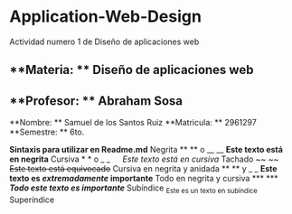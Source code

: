 # Application-Web-Design
Actividad numero 1 de Diseño de aplicaciones web
## **Materia: ** Diseño de aplicaciones web
## **Profesor: ** Abraham Sosa

**Nombre: ** Samuel de los Santos Ruiz
**Matricula: ** 2961297
**Semestre: ** 6to.

**Sintaxis para utilizar en Readme.md**
Negrita	** ** o __ __	**Este texto está en negrita**
Cursiva	* * o _ _  	*Este texto está en cursiva*
Tachado	~~ ~~		~~Este texto está equivocado~~
Cursiva en negrita y anidada	** ** y _ _		**Este texto es _extremadamente_ importante**
Todo en negrita y cursiva	*** ***		***Todo este texto es importante***	
Subíndice	<sub> </sub>		<sub>Este es un texto en subíndice</sub>
Superíndice	<sup> </sup>	

